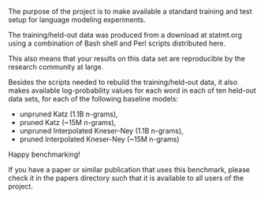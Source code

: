 The purpose of the project is to make available a standard training and test setup for language modeling experiments.

The training/held-out data was produced from a download at statmt.org using a combination of Bash shell and Perl scripts distributed here.

This also means that your results on this data set are reproducible by the research community at large.

Besides the scripts needed to rebuild the training/held-out data, it also makes
available log-probability values for each word in each of ten held-out data sets,
for each of the following baseline models:
  * unpruned Katz (1.1B n-grams),
  * pruned Katz (~15M n-grams),
  * unpruned Interpolated Kneser-Ney (1.1B n-grams),
  * pruned Interpolated Kneser-Ney (~15M n-grams)

Happy benchmarking!

If you have a paper or similar publication that uses this benchmark, please check it in the papers directory such that it is available to all users of the project.